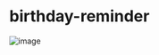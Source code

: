# birthday-reminder

![image](https://user-images.githubusercontent.com/107784718/182544060-1d5fec5d-2a75-4122-b6e5-7d5269527b3b.png)




